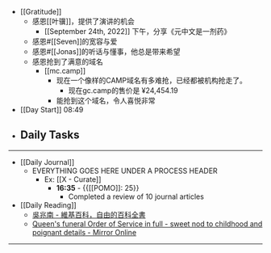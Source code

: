 - [[Gratitude]]
    - 感恩[[叶骥]]，提供了演讲的机会
        - [[September 24th, 2022]] 下午，分享《元中文是一剂药》
    - 感恩#[[Seven]]的宽容与爱
    - 感恩#[[Jonas]]的听话与懂事，他总是带来希望
    - 感恩抢到了满意的域名
        - [[mc.camp]]
            - 现在一个像样的CAMP域名有多难抢，已经都被机构抢走了。
                - 现在gc.camp的售价是 ¥24,454.19
            - 能抢到这个域名，令人喜悦非常
- [[Day Start]] 08:49
- Daily Tasks
    - 
- ---
- [[Daily Journal]] 
    - EVERYTHING GOES HERE UNDER A PROCESS HEADER
        - Ex: [[X - Curate]]
            - **16:35** - {{[[POMO]]: 25}}
                -  Completed a review of 10 journal articles
- [[Daily Reading]]
    - [吳兆南 - 維基百科，自由的百科全書](https://zh.m.wikipedia.org/zh-hant/%E5%90%B3%E5%85%86%E5%8D%97)
    - [Queen's funeral Order of Service in full - sweet nod to childhood and poignant details - Mirror Online](https://www.mirror.co.uk/news/royals/queens-funeral-order-service-full-28022587)
- ---

